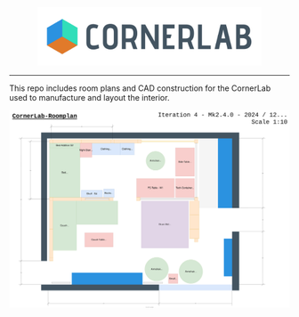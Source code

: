 <p align="center">
    <img src="design/logo/cornerlab_logo_text.png" width="80%">
</p>

--- 

This repo includes room plans and CAD construction for the CornerLab used to manufacture and layout the interior.

![Basic roomplan](export/cornerlab_roomplan.svg)